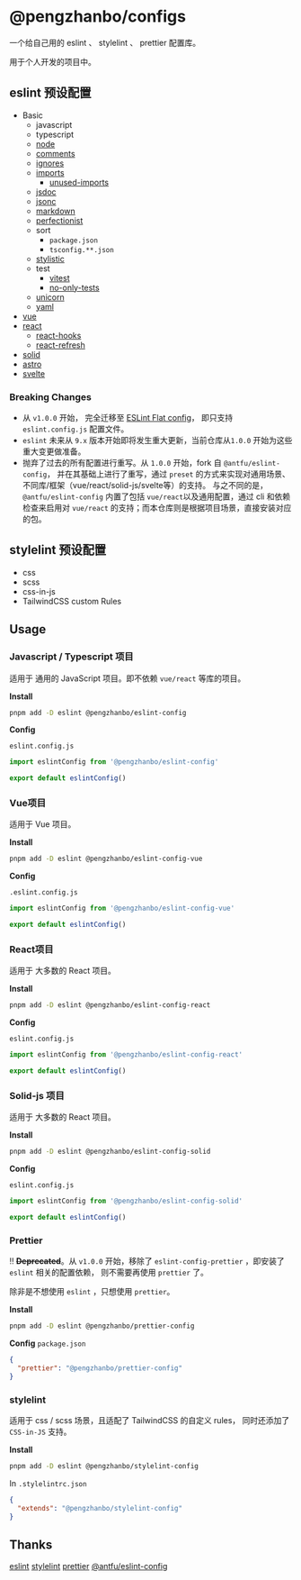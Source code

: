 # @pengzhanbo/configs

一个给自己用的 eslint 、 stylelint 、 prettier 配置库。

用于个人开发的项目中。

## eslint 预设配置

- Basic
  - javascript
  - typescript
  - [node](https://github.com/eslint-community/eslint-plugin-n#readme)
  - [comments](https://github.com/mysticatea/eslint-plugin-eslint-comments#readme)
  - [ignores](https://github.com/antfu/eslint-config-flat-gitignore#readme)
  - [imports](https://github.com/un-es/eslint-plugin-i#readme)
    - [unused-imports](https://github.com/sweepline/eslint-plugin-unused-imports)
  - [jsdoc](https://github.com/gajus/eslint-plugin-jsdoc#readme)
  - [jsonc](https://ota-meshi.github.io/eslint-plugin-jsonc/)
  - [markdown](https://github.com/eslint/eslint-plugin-markdown#readme)
  - [perfectionist](https://eslint-plugin-perfectionist.azat.io)
  - sort
    - `package.json`
    - `tsconfig.**.json`
  - [stylistic](https://github.com/eslint-stylistic/eslint-stylistic#readme)
  - test
    - [vitest](eslint-plugin-vitest)
    - [no-only-tests](https://github.com/levibuzolic/no-only-tests#readme)
  - [unicorn](https://github.com/sindresorhus/eslint-plugin-unicorn#readme)
  - [yaml](https://ota-meshi.github.io/eslint-plugin-yml/)
- [vue](https://eslint.vuejs.org)
- [react](https://github.com/jsx-eslint/eslint-plugin-react)
  - [react-hooks](https://github.com/facebook/react/tree/main/packages/eslint-plugin-react-hooks)
  - [react-refresh](https://github.com/ArnaudBarre/eslint-plugin-react-refresh#readme)
- [solid](https://github.com/solidjs-community/eslint-plugin-solid#readme)
- [astro](https://github.com/ota-meshi/eslint-plugin-astro)
- [svelte](https://github.com/sveltejs/eslint-plugin-svelte)

### Breaking Changes

- 从 `v1.0.0` 开始， 完全迁移至 [ESLint Flat config](https://eslint.org/docs/latest/use/configure/configuration-files-new)， 即只支持 `eslint.config.js` 配置文件。
- `eslint` 未来从 `9.x` 版本开始即将发生重大更新，当前仓库从`1.0.0` 开始为这些重大变更做准备。
- 抛弃了过去的所有配置进行重写。从 `1.0.0` 开始，fork 自 `@antfu/eslint-config`， 并在其基础上进行了重写，通过 `preset` 的方式来实现对通用场景、不同库/框架（vue/react/solid-js/svelte等）的支持。
  与之不同的是，`@antfu/eslint-config` 内置了包括 `vue/react`以及通用配置，通过 cli 和依赖检查来启用对 `vue/react` 的支持；而本仓库则是根据项目场景，直接安装对应的包。

## stylelint 预设配置

- css
- scss
- css-in-js
- TailwindCSS custom Rules


## Usage

### Javascript / Typescript 项目

适用于 通用的 JavaScript 项目。即不依赖 `vue/react` 等库的项目。

**Install**

```sh
pnpm add -D eslint @pengzhanbo/eslint-config
```

**Config**

`eslint.config.js`
```js
import eslintConfig from '@pengzhanbo/eslint-config'

export default eslintConfig()
```

### Vue项目

适用于 Vue 项目。

**Install**

```sh
pnpm add -D eslint @pengzhanbo/eslint-config-vue
```

**Config**

`.eslint.config.js`
```js
import eslintConfig from '@pengzhanbo/eslint-config-vue'

export default eslintConfig()
```


### React项目

适用于 大多数的 React 项目。

**Install**

```sh
pnpm add -D eslint @pengzhanbo/eslint-config-react
```

**Config**

`eslint.config.js`

```js
import eslintConfig from '@pengzhanbo/eslint-config-react'

export default eslintConfig()
```

### Solid-js 项目

适用于 大多数的 React 项目。

**Install**

```sh
pnpm add -D eslint @pengzhanbo/eslint-config-solid
```

**Config**

`eslint.config.js`

```js
import eslintConfig from '@pengzhanbo/eslint-config-solid'

export default eslintConfig()
```

### Prettier

‼️ **~~Deprecated~~**。从 `v1.0.0` 开始，移除了 `eslint-config-prettier` ，即安装了 `eslint` 相关的配置依赖，
则不需要再使用 `prettier` 了。

除非是不想使用 `eslint` ，只想使用 `prettier`。

**Install**

```sh
pnpm add -D eslint @pengzhanbo/prettier-config
```

**Config**
`package.json`
```json
{
  "prettier": "@pengzhanbo/prettier-config"
}
```

### stylelint

适用于 css / scss 场景，且适配了 TailwindCSS 的自定义 rules， 同时还添加了 `CSS-in-JS` 支持。

**Install**

```sh
pnpm add -D eslint @pengzhanbo/stylelint-config
```

In `.stylelintrc.json`

``` json
{
  "extends": "@pengzhanbo/stylelint-config"
}
```

## Thanks

[eslint](https://eslint.org/)
[stylelint](https://stylelint.io/)
[prettier](https://prettier.io/)
[@antfu/eslint-config](https://github.com/antfu/eslint-config)
